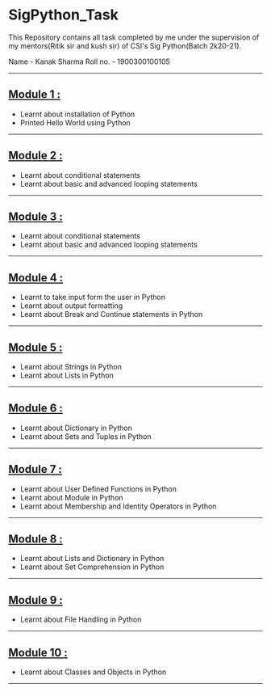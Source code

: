# SigPython_Task
This Repository contains all task completed by me under the supervision of my mentors(Ritik sir and kush sir) of CSI's Sig Python(Batch 2k20-21).

Name - Kanak Sharma
Roll no. - 1900300100105

---

<!-- OL -->
## [Module 1 : ](https://github.com/sharmakhushi9757/Python_Sig_Task/tree/master/MODULE1)
<!-- UL -->
* Learnt about installation of Python
* Printed Hello World using Python

--- 

<!-- OL -->
##  [Module 2 : ](https://github.com/sharmakhushi9757/Python_Sig_Task/tree/master/MODULE2)
<!-- UL -->
* Learnt about conditional statements
* Learnt about basic and advanced looping statements

---

<!-- OL -->

<!-- OL -->
##  [Module 3 : ](https://github.com/sharmakhushi9757/Python_Sig_Task/tree/master/MODULE3)
<!-- UL -->
* Learnt about conditional statements
* Learnt about basic and advanced looping statements

---

<!-- OL -->
##  [Module 4 : ](https://github.com/sharmakhushi9757/Python_Sig_Task/tree/master/MODULE4)
<!-- UL -->
* Learnt to take input form the user in Python
* Learnt about output formatting
* Learnt about Break and Continue statements in Python

---

<!-- OL -->
##  [Module 5 : ](https://github.com/sharmakhushi9757/Python_Sig_Task/tree/master/MODULE5)
<!-- UL -->
* Learnt about Strings in Python
* Learnt about Lists in Python

---

<!-- OL -->
##  [Module 6 : ](https://github.com/sharmakhushi9757/Python_Sig_Task/tree/master/MODULE6)
<!-- UL -->
* Learnt about Dictionary in Python
* Learnt about Sets and Tuples in Python

---

<!-- OL -->
##  [Module 7 : ](https://github.com/sharmakhushi9757/Python_Sig_Task/tree/master/MODULE7)
<!-- UL -->
* Learnt about User Defined Functions in Python
* Learnt about Module in Python
* Learnt about Membership and Identity Operators in Python

---

<!-- OL -->
##  [Module 8 : ](https://github.com/sharmakhushi9757/Python_Sig_Task/tree/master/MODULE8)
<!-- UL -->
* Learnt about Lists and Dictionary in Python
* Learnt about Set Comprehension in Python

---

<!-- OL -->
##  [Module 9 : ](https://github.com/sharmakhushi9757/Python_Sig_Task/tree/master/MODULE9)
<!-- UL -->
* Learnt about File Handling in Python

---

<!-- OL -->
##  [Module 10 : ](https://github.com/sharmakhushi9757/Python_Sig_Task/tree/master/MODULE10)
<!-- UL -->
* Learnt about Classes and Objects in Python

---
